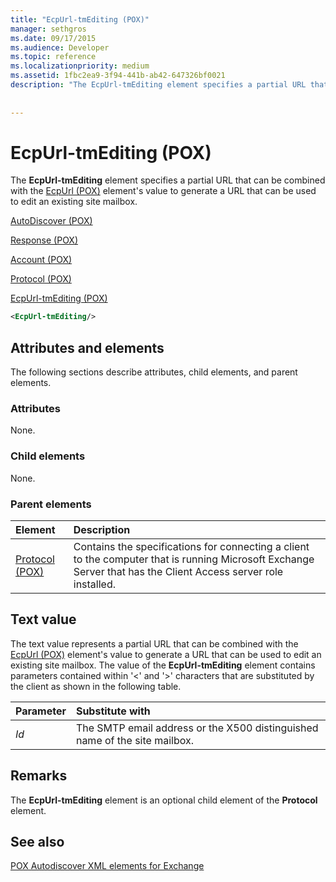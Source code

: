 ```yaml
---
title: "EcpUrl-tmEditing (POX)"
manager: sethgros
ms.date: 09/17/2015
ms.audience: Developer
ms.topic: reference
ms.localizationpriority: medium
ms.assetid: 1fbc2ea9-3f94-441b-ab42-647326bf0021
description: "The EcpUrl-tmEditing element specifies a partial URL that can be combined with the EcpUrl (POX) element's value to generate a URL that can be used to edit an existing site mailbox."
 
 
---
```


# EcpUrl-tmEditing (POX)

The **EcpUrl-tmEditing** element specifies a partial URL that can be combined with the [EcpUrl (POX)](ecpurl-pox.md) element's value to generate a URL that can be used to edit an existing site mailbox. 
  
[AutoDiscover (POX)](autodiscover-pox.md)
  
[Response (POX)](response-pox.md)
  
[Account (POX)](account-pox.md)
  
[Protocol (POX)](protocol-pox.md)
  
[EcpUrl-tmEditing (POX)](ecpurl-tmediting-pox.md)
  
```XML
<EcpUrl-tmEditing/>
```

## Attributes and elements

The following sections describe attributes, child elements, and parent elements.
  
### Attributes

None.
  
### Child elements

None.
  
### Parent elements

|**Element**|**Description**|
|:-----|:-----|
|[Protocol (POX)](protocol-pox.md) <br/> |Contains the specifications for connecting a client to the computer that is running Microsoft Exchange Server that has the Client Access server role installed.  <br/> |
   
## Text value

The text value represents a partial URL that can be combined with the [EcpUrl (POX)](ecpurl-pox.md) element's value to generate a URL that can be used to edit an existing site mailbox. The value of the **EcpUrl-tmEditing** element contains parameters contained within '<' and '>' characters that are substituted by the client as shown in the following table. 
  
|**Parameter**|**Substitute with**|
|:-----|:-----|
| _Id_ <br/> |The SMTP email address or the X500 distinguished name of the site mailbox.  <br/> |
   
## Remarks

The **EcpUrl-tmEditing** element is an optional child element of the **Protocol** element. 
  
## See also



[POX Autodiscover XML elements for Exchange](pox-autodiscover-xml-elements-for-exchange.md)

